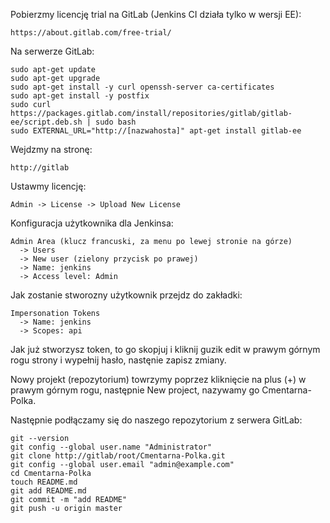 Pobierzmy licencję trial na GitLab (Jenkins CI działa tylko w wersji EE):
```
https://about.gitlab.com/free-trial/
```
Na serwerze GitLab:
```
sudo apt-get update
sudo apt-get upgrade
sudo apt-get install -y curl openssh-server ca-certificates
sudo apt-get install -y postfix
sudo curl https://packages.gitlab.com/install/repositories/gitlab/gitlab-ee/script.deb.sh | sudo bash 
sudo EXTERNAL_URL="http://[nazwahosta]" apt-get install gitlab-ee
```
Wejdzmy na stronę:
```
http://gitlab
```
Ustawmy licencję:
```
Admin -> License -> Upload New License
```
Konfiguracja użytkownika dla Jenkinsa:
```
Admin Area (klucz francuski, za menu po lewej stronie na górze)
  -> Users
  -> New user (zielony przycisk po prawej)
  -> Name: jenkins
  -> Access level: Admin
```
Jak zostanie stworozny użytkownik przejdz do zakładki:
```
Impersonation Tokens
  -> Name: jenkins
  -> Scopes: api
```
Jak już stworzysz token, to go skopjuj i kliknij guzik edit w prawym górnym rogu strony i wypełnij hasło, nastęnie zapisz zmiany.

Nowy projekt (repozytorium) towrzymy poprzez kliknięcie na plus (+) w prawym górnym rogu, następnie New project, nazywamy go Cmentarna-Polka.

Następnie podłączamy się do naszego repozytorium z serwera GitLab:
```
git --version
git config --global user.name "Administrator"
git clone http://gitlab/root/Cmentarna-Polka.git
git config --global user.email "admin@example.com"
cd Cmentarna-Polka
touch README.md
git add README.md
git commit -m "add README"
git push -u origin master
```
